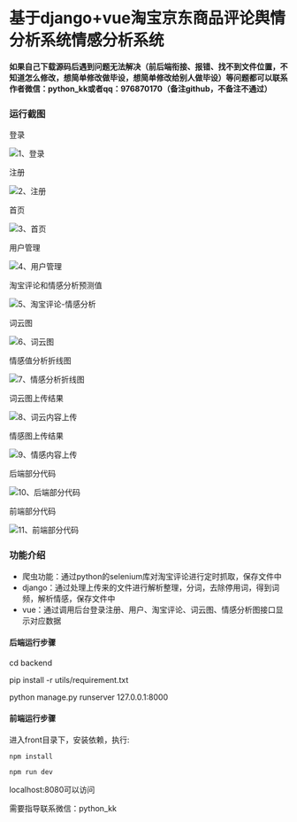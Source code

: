 # 基于django+vue淘宝京东商品评论舆情分析系统情感分析系统



**如果自己下载源码后遇到问题无法解决（前后端衔接、报错、找不到文件位置，不知道怎么修改，想简单修改做毕设，想简单修改给别人做毕设）等问题都可以联系作者微信：python_kk或者qq：976870170（备注github，不备注不通过）**



### 运行截图



登录

![1、登录](1、登录.jpg)



注册

![2、注册](2、注册.jpg)



首页

![3、首页](3、首页.jpg)



用户管理

![4、用户管理](4、用户管理.jpg)



淘宝评论和情感分析预测值

![5、淘宝评论-情感分析](5、淘宝评论-情感分析.jpg)



词云图

![6、词云图](6、词云图.jpg)



情感值分析折线图

![7、情感分析折线图](7、情感分析折线图.jpg)



词云图上传结果

![8、词云内容上传](8、词云内容上传.jpg)



情感图上传结果

![9、情感内容上传](9、情感内容上传.jpg)



后端部分代码

![10、后端部分代码](10、后端部分代码.jpg)



前端部分代码

![11、前端部分代码](11、前端部分代码.jpg)



### 功能介绍

- 爬虫功能：通过python的selenium库对淘宝评论进行定时抓取，保存文件中
- django：通过处理上传来的文件进行解析整理，分词，去除停用词，得到词频，解析情感，保存文件中
- vue：通过调用后台登录注册、用户、淘宝评论、词云图、情感分析图接口显示对应数据



#### 后端运行步骤

cd backend

pip install -r utils/requirement.txt

python manage.py runserver 127.0.0.1:8000



#### 前端运行步骤



进入front目录下，安装依赖，执行:

```
npm install 
```

```
npm run dev
```

localhost:8080可以访问



需要指导联系微信：python_kk
